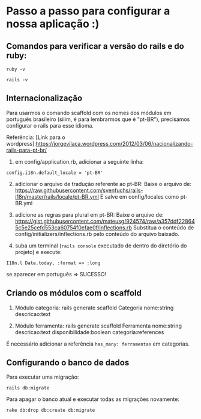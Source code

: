 # Passo a passo para configurar a nossa aplicação :)

## Comandos para verificar a versão do rails e do ruby:
`ruby -v`

`rails -v`

## Internacionalização
Para usarmos o comando scaffold com os nomes dos módulos em português brasileiro
(siiim, é para lembrarmos que é "pt-BR"), precisamos configurar o rails para esse idioma.

Referência: [Link para o wordpress]:https://jorgevilaca.wordpress.com/2012/03/06/nacionalizando-rails-para-pt-br/

1. em config/application.rb, adicionar a seguinte linha:
```
config.i18n.default_locale = 'pt-BR'
```

2. adicionar o arquivo de tradução referente ao pt-BR:
Baixe o arquivo de: https://raw.githubusercontent.com/svenfuchs/rails-i18n/master/rails/locale/pt-BR.yml
E salve em config/locales como pt-BR.yml

3. adicione as regras para plural em pt-BR:
Baixe o arquivo de: https://gist.githubusercontent.com/mateusg/924574/raw/a357ddf228645c5e25cefd553ca60754f0efae0f/inflections.rb
Substitua o conteúdo de config/initializers/inflections.rb pelo conteúdo do arquivo baixado.

4. suba um terminal (`rails console` executado de dentro do diretório do projeto) e execute:
```
I18n.l Date.today, :format => :long
```
se aparecer em português => SUCESSO!


## Criando os módulos com o scaffold

1. Módulo categoria:
rails generate scaffold Categoria nome:string descricao:text

1. Módulo ferramenta:
rails generate scaffold Ferramenta nome:string descricao:text disponibilidade:boolean categoria:references

É necessário adicionar a referência `has_many: ferramentas` em categorias.

## Configurando o banco de dados
Para executar uma migração:
```
rails db:migrate
```

Para apagar o banco atual e executar todas as migrações novamente:
```
rake db:drop db:create db:migrate
```
